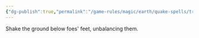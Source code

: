 ```yaml
---
{"dg-publish":true,"permalink":"/game-rules/magic/earth/quake-spells/tremor/"}
---
```


Shake the ground below foes' feet, unbalancing them.